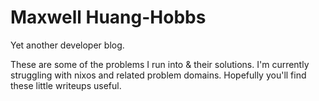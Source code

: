# Maxwell Huang-Hobbs

Yet another developer blog.

These are some of the problems I run into &amp; their solutions. I'm currently struggling with nixos and related problem domains. Hopefully you'll find these little writeups useful.
